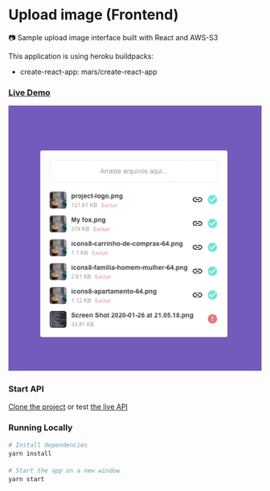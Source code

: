 # Upload image (Frontend)
:camera: Sample upload image interface built with React and AWS-S3

This application is using heroku buildpacks:
* create-react-app: mars/create-react-app

### [Live Demo](https://rlk-upload-project-frontend.herokuapp.com/)

![Screenshot 1](upload.png)

### Start API
[Clone the project](https://github.com/Relirk/upload-project-backend) or test
[the live API](https://rlk-upload-project-backend.herokuapp.com/)

### Running Locally
```sh
# Install dependencies
yarn install

# Start the app on a new window
yarn start
```


